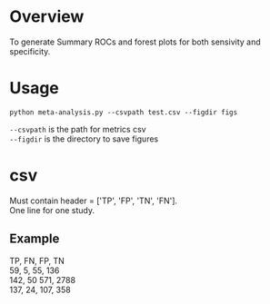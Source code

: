 # Overview
To generate Summary ROCs and forest plots for both sensivity and specificity.

# Usage
`python meta-analysis.py --csvpath test.csv --figdir figs`

`--csvpath` is the path for metrics csv  
`--figdir` is the directory to save figures

# csv
Must contain header = ['TP', 'FP', 'TN', 'FN'].  
One line for one study.
## Example  
TP, FN, FP, TN  
59, 5, 55, 136  
142, 50	571, 2788  
137, 24, 107, 358  

